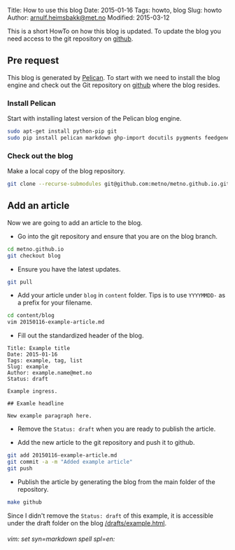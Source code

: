 Title: How to use this blog
Date: 2015-01-16
Tags: howto, blog
Slug: howto
Author: arnulf.heimsbakk@met.no
Modified: 2015-03-12

[Pelican]: http://docs.getpelican.com/en/3.5.0/content.html
[github]: https://github.io

This is a short HowTo on how this blog is updated. To update the blog you need access to the git repository on [github].

## Pre request

This blog is generated by [Pelican]. To start with we need to install the blog engine and check out the Git repository on [github] where the blog resides.

### Install Pelican 

Start with installing latest version of the Pelican blog engine. 

```bash
sudo apt-get install python-pip git 
sudo pip install pelican markdown ghp-import docutils pygments feedgenerator unidecode
```

### Check out the blog

Make a local copy of the blog repository.

```bash
git clone --recurse-submodules git@github.com:metno/metno.github.io.git
```

## Add an article 

Now we are going to add an article to the blog. 

- Go into the git repository and ensure that you are on the blog branch.

```bash
cd metno.github.io 
git checkout blog
```

- Ensure you have the latest updates.

```bash
git pull
```

- Add your article under `blog` in `content` folder. Tips is to use `YYYYMMDD-` as a prefix for your filename.

```bash
cd content/blog
vim 20150116-example-article.md
```

- Fill out the standardized header of the blog.

```
Title: Example title
Date: 2015-01-16
Tags: example, tag, list 
Slug: example
Author: example.name@met.no
Status: draft

Example ingress.

## Examle headline

New example paragraph here.
```

- Remove the `Status: draft` when you are ready to publish the article.

- Add the new article to the git repository and push it to github.

```bash
git add 20150116-example-article.md
git commit -a -m "Added example article"
git push
```

- Publish the article by generating the blog from the main folder of the repository.

```bash
make github
```

Since I didn't remove the `Status: draft` of this example, it is accessible under the draft folder on the blog [/drafts/example.html](/drafts/example.html).


###### vim: set syn=markdown spell spl=en:


